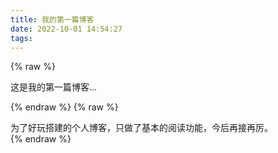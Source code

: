 ```yaml
---
title: 我的第一篇博客
date: 2022-10-01 14:54:27
tags: 
---
```

{% raw %}
    <div>这是我的第一篇博客...</div>
<!-- more -->
{% endraw %}
{% raw %}
    <div>为了好玩搭建的个人博客，只做了基本的阅读功能，今后再接再厉。</div>
{% endraw %}